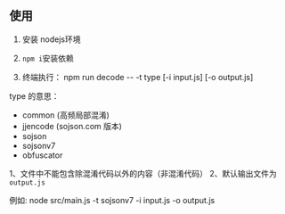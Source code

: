 ## 使用

1. 安装 nodejs环境 
  
2. `npm i`安装依赖
   
3. 终端执行：
 npm run decode -- -t type [-i input.js] [-o output.js]

type 的意思：
* common (高频局部混淆)
* jjencode (sojson.com 版本)
* sojson
* sojsonv7
* obfuscator

1、文件中不能包含除混淆代码以外的内容（非混淆代码）
2、默认输出文件为`output.js`


例如:   node src/main.js -t sojsonv7 -i input.js -o output.js
